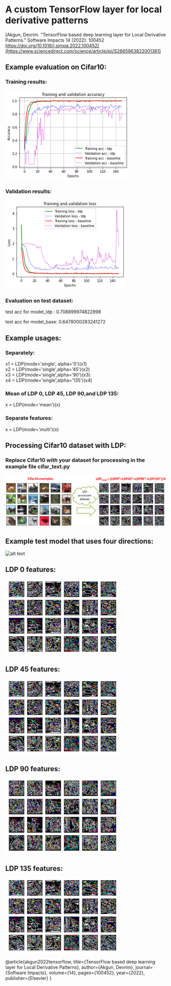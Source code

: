 # A custom TensorFlow layer for local derivative patterns 
[Akgun, Devrim. "TensorFlow based deep learning layer for Local Derivative Patterns." Software Impacts 14 (2022): 100452 https://doi.org/10.1016/j.simpa.2022.100452](https://www.sciencedirect.com/science/article/pii/S2665963822001361)

## Example evaluation on Cifar10:

###  Training results:
![alt text](images/hist_train.png)
###  Validation results:
![alt text](images/hist_loss.png)

###  Evaluation on test dataset:
test acc for model_ldp :  0.708899974822998

test acc for model_base:  0.6478000283241272

## Example usages:
### Separately:
  x1 = LDP(mode='single', alpha='0')(x1)    
  x2 = LDP(mode='single',alpha='45')(x2)    
  x3 = LDP(mode='single',alpha='90')(x3)    
  x4 = LDP(mode='single',alpha='135')(x4)   
### Mean of LDP 0, LDP 45, LDP 90,and LDP 135:   
  x = LDP(mode='mean')(x)   
### Separate features:   
  x = LDP(mode='multi')(x)    
  


## Processing Cifar10 dataset with LDP:
### Replace Cifar10 with your dataset for processing in the example file cifar_text.py
![alt text](images/cifar10_ldb.png)

## Example test model that uses four directions:
![alt text](images/model1.png)

##  LDP 0 features:
![alt text](images/ldp_0.png)
##  LDP 45 features:
![alt text](images/ldp_45.png)
##  LDP 90 features:
![alt text](images/ldp_90.png)
##  LDP 135 features:
![alt text](images/ldp_135.png)

@article{akgun2022tensorflow,
  title={TensorFlow based deep learning layer for Local Derivative Patterns},
  author={Akgun, Devrim},
  journal={Software Impacts},
  volume={14},
  pages={100452},
  year={2022},
  publisher={Elsevier}
}
